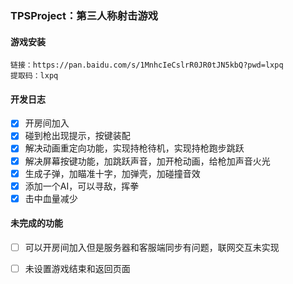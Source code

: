 ### TPSProject：第三人称射击游戏

#### 游戏安装

```
链接：https://pan.baidu.com/s/1MnhcIeCslrR0JR0tJN5kbQ?pwd=lxpq 
提取码：lxpq 
```

#### 开发日志

- [x] 开房间加入
- [x] 碰到枪出现提示，按键装配
- [x] 解决动画重定向功能，实现持枪待机，实现持枪跑步跳跃
- [x] 解决屏幕按键功能，加跳跃声音，加开枪动画，给枪加声音火光
- [x] 生成子弹，加瞄准十字，加弹壳，加碰撞音效
- [x] 添加一个AI，可以寻敌，挥拳
- [x] 击中血量减少

#### 未完成的功能

- [ ] 可以开房间加入但是服务器和客服端同步有问题，联网交互未实现
- [ ] 未设置游戏结束和返回页面

